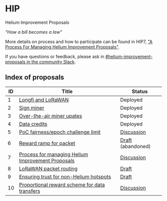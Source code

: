 # HIP

Helium Improvement Proposals

_"How a bill becomes a law"_

More details on process and how to participate can be found in HIP7, ["A Process For Managing Helium Improvement Proposals"](https://github.com/helium/HIP/blob/master/0007-managing-hip-process.md).

If you have questions or feedback, please ask in [#helium-improvement-proposals in the community Slack](https://chat.helium.com/).

## Index of proposals

| ID | Title | Status |
| -- | ----- | ------ |
| 1  | [Longfi and LoRaWAN](https://github.com/helium/HIP/blob/master/0001-longfi-and-lorawan.md) | Deployed |
| 2  | [Sign miner](https://github.com/helium/HIP/blob/master/0002-sign-miner.md) | Deployed |
| 3  | [Over-the-air miner upates](https://github.com/helium/HIP/blob/master/0003-miner-update.md) | Deployed |
| 4  | [Data credits](https://github.com/helium/HIP/blob/master/0004-data-credits.md) | Deployed |
| 5  | [PoC fairness/epoch challenge limit](https://github.com/helium/HIP/blob/724bc34a277ad98ca076b5e838184f47c840fabd/0005-poc-fairness.md) | [Discussion](https://github.com/helium/HIP/issues/24) |
| 6  | [Reward ramp for packet](https://github.com/helium/HIP/blob/60ba6cb841d3ef66020a8504070f7016d20ef5ab/0006-reward-ramp-for-packets.md) | [Draft](https://github.com/helium/HIP/pull/20) (abandoned) |
| 7  | [Process for managing Helium Improvement Proposals](https://github.com/helium/HIP/blob/a2e5561c9cacdd93c970f99029947895693d5aac/0007-managing-hip-process.md) | [Discussion](https://github.com/helium/HIP/issues/26) |
| 8  | [LoRaWAN packet routing](https://github.com/helium/HIP/blob/c2f3ce61466b003731bb967959ca8b6e7706fca5/0008-lorawan-routing.md) | [Draft](https://github.com/helium/HIP/pull/9) |
| 9  | [Ensuring trust for non-Helium hotspots](https://github.com/helium/HIP/blob/7b715a0614d4c529144e1d6c0083ee8b38c05b29/0009-non-helium-hotspots.md) | [Draft](https://github.com/helium/HIP/pull/15) |
 10  | [Proportional reward scheme for data transfers](https://github.com/helium/HIP/blob/b4922ba1a85a0b6dff8f880bae4e5405dbfe5193/NNNN-usage-based-data-transfer-rewards.md) | [Discussion](https://github.com/helium/HIP/issues/32) |

